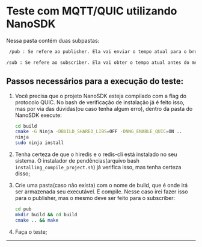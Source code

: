 
# Teste com MQTT/QUIC utilizando NanoSDK

Nessa pasta contém duas subpastas:

``` markdown
 /pub : Se refere ao publisher. Ela vai enviar o tempo atual para o broker QUIC(Emqx)
```

```markdown
/sub : Se refere ao subscriber. Ela vai obter o tempo atual antes do método de obter a mensagem e
```

## Passos necessários para a execução do teste:

1. Você precisa que o projeto NanoSDK esteja compilado com a flag do protocolo QUIC. No bash de verificação de instalação já é feito isso, mas por via das dúvidas(ou caso tenha algum erro), dentro da pasta do NanoSDK execute:
    ```bash
    cd build
    cmake -G Ninja -DBUILD_SHARED_LIBS=OFF -DNNG_ENABLE_QUIC=ON ..
    ninja
    sudo ninja install
    ```


2. Tenha certeza de que o hiredis e o redis-cli está instalado no seu sistema. O instalador de pendências(arquivo bash `installing_compile_project.sh`) já verifica isso, mas tenha certeza disso;


3. Crie uma pasta(caso não exista) com o nome de build, que é onde irá ser armazenada seu executável. E compile. Nesse caso irei fazer isso para o publisher, mas o mesmo deve ser feito para o subscriber:

    ```bash
    cd pub
    mkdir build && cd build
    cmake .. && make
    ```
4. Faça o teste;

---



